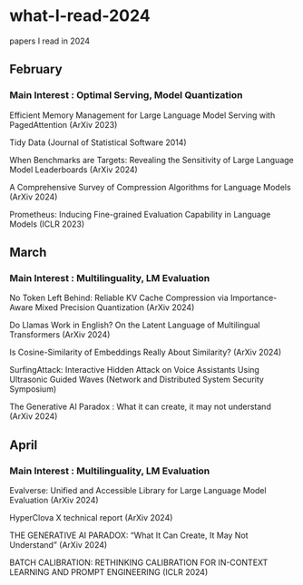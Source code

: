 # what-I-read-2024
papers I read in 2024

## February
### Main Interest : Optimal Serving, Model Quantization

Efficient Memory Management for Large Language Model Serving with PagedAttention (ArXiv 2023)

Tidy Data (Journal of Statistical Software 2014)

When Benchmarks are Targets: Revealing the Sensitivity of Large Language Model Leaderboards (ArXiv 2024)

A Comprehensive Survey of Compression Algorithms for Language Models (ArXiv 2024)

Prometheus: Inducing Fine-grained Evaluation Capability in Language Models (ICLR 2023)

## March
### Main Interest : Multilinguality, LM Evaluation

No Token Left Behind: Reliable KV Cache Compression via Importance-Aware Mixed Precision Quantization (ArXiv 2024)

Do Llamas Work in English? On the Latent Language of Multilingual Transformers (ArXiv 2024)

Is Cosine-Similarity of Embeddings Really About Similarity? (ArXiv 2024)

SurfingAttack: Interactive Hidden Attack on Voice Assistants Using Ultrasonic Guided Waves (Network and Distributed System Security Symposium)

The Generative AI Paradox : What it can create, it may not understand (ArXiv 2024)

## April
### Main Interest : Multilinguality, LM Evaluation

Evalverse: Unified and Accessible Library for Large Language Model Evaluation (ArXiv 2024)

HyperClova X technical report (ArXiv 2024)

THE GENERATIVE AI PARADOX: “What It Can Create, It May Not Understand” (ArXiv 2024)

BATCH CALIBRATION: RETHINKING CALIBRATION FOR IN-CONTEXT LEARNING AND PROMPT ENGINEERING (ICLR 2024)
